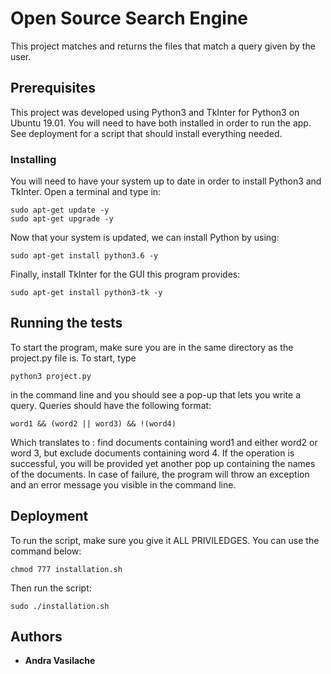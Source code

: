 # Open Source Search Engine

This project matches and returns the files that match a query given by the user. 

## Prerequisites
This project was developed using Python3 and TkInter for Python3 on Ubuntu 19.01. 
You will need to have both installed in order to run the app. See deployment for a 
script that should install everything needed.

### Installing
You will need to have your system up to date in order to install Python3 and TkInter.
Open a terminal and type in:
```
sudo apt-get update -y
sudo apt-get upgrade -y
```
Now that your system is updated, we can install Python by using:
```
sudo apt-get install python3.6 -y
```
Finally, install TkInter for the GUI this program provides:
```
sudo apt-get install python3-tk -y
```

## Running the tests
To start the program, make sure you are in the same directory as the project.py file is. To start, type
```
python3 project.py
```
in the command line and you should see a pop-up that lets you write a query.
Queries should have the following format:
```
word1 && (word2 || word3) && !(word4)
```
Which translates to : find documents containing word1 and either word2 or word 3, but exclude documents containing word 4. If the operation is successful, you will be provided yet another pop up containing the names of the documents. In case of failure, the program will throw an exception and an error message you visible in the command line.

## Deployment
To run the script, make sure you give it ALL PRIVILEDGES. You can use the command below:
```
chmod 777 installation.sh
```
Then run the script:
```
sudo ./installation.sh
```

## Authors

* **Andra Vasilache**

